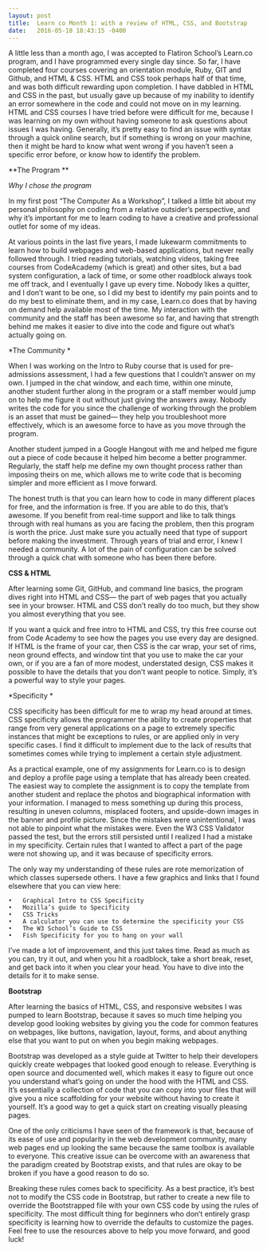 ```yaml
---
layout: post
title:  Learn co Month 1: with a review of HTML, CSS, and Bootstrap 
date:   2016-05-18 18:43:15 -0400
---
```



A little less than a month ago, I was accepted to Flatiron School’s Learn.co program, and I have programmed every single day since. So far, I have completed four courses covering an orientation module, Ruby, GIT and Github, and HTML & CSS. HTML and CSS took perhaps half of that time, and was both difficult rewarding upon completion. I have dabbled in HTML and CSS in the past, but usually gave up because of my inability to identify an error somewhere in the code and could not move on in my learning. HTML and CSS courses I have tried before were difficult for me, because I was learning on my own without having someone to ask questions about issues I was having. Generally, it’s pretty easy to find an issue with syntax through a quick online search, but if something is wrong on your machine, then it might be hard to know what went wrong if you haven’t seen a specific error before, or know how to identify the problem. 

**The Program **

*Why I chose the program*

In my first post “The Computer As a Workshop”, I talked a little bit about my personal philosophy on coding from a relative outsider’s perspective, and why it’s important for me to learn coding to have a creative and professional outlet for some of my ideas.

 At various points in the last five years, I made lukewarm commitments to learn how to build webpages and web-based applications, but never really followed through. I tried reading tutorials, watching videos, taking free courses from CodeAcademy (which is great) and other sites, but a bad system configuration, a lack of time, or some other roadblock always took me off track, and I eventually I gave up every time. Nobody likes a quitter, and I don’t want to be one, so I did my best to identify my pain points and to do my best to eliminate them, and in my case, Learn.co does that by having on demand help available most of the time. My interaction with the community and the staff has been awesome so far, and having that strength behind me makes it easier to dive into the code and figure out what’s actually going on.

*The Community *

When I was working on the Intro to Ruby course that is used for pre-admissions assessment, I had a few questions that I couldn’t answer on my own. I jumped in the chat window, and each time, within one minute, another student further along in the program or a staff member would jump on to help me figure it out without just giving the answers away. Nobody writes the code for you since the challenge of working through the problem is an asset that must be gained— they help you troubleshoot more effectively, which is an awesome force to have as you move through the program.

Another student jumped in a Google Hangout with me and helped me figure out a piece of code because it helped him become a better programmer. Regularly, the staff help me define my own thought process rather than imposing theirs on me, which allows me to write code that is becoming simpler and more efficient as I move forward.

The honest truth is that you can learn how to code in many different places for free, and the information is free. If you are able to do this, that’s awesome. If you benefit from real-time support and like to talk things through with real humans as you are facing the problem, then this program is worth the price. Just make sure you actually need that type of support before making the investment. Through years of trial and error, I knew I needed a community.  A lot of the pain of configuration can be solved through a quick chat with someone who has been there before.

**CSS & HTML**

After learning some Git, GitHub, and command line basics, the program dives right into HTML and CSS— the part of web pages that you actually see in your browser. HTML and CSS don’t really do too much, but they show you almost everything that you see. 

If you want a quick and free intro to HTML and CSS, try this free course out from Code Academy to see how the pages you use every day are designed. If HTML is the frame of your car, then CSS is the car wrap, your set of rims, neon ground effects, and window tint that you use to make the car your own, or if you are a fan of more modest, understated design, CSS makes it possible to have the details that you don’t want people to notice. Simply, it’s a powerful way to style your pages. 

*Specificity *

CSS specificity has been difficult for me to wrap my head around at times. CSS specificity allows the programmer the ability to create properties that range from very general applications on a page to extremely specific instances that might be exceptions to rules, or are applied only in very specific cases. I find it difficult to implement due to the lack of results that sometimes comes while trying to implement a certain style adjustment. 

As a practical example, one of my assignments for Learn.co is to design and deploy a profile page using a template that has already been created. The easiest way to complete the assignment is to copy the template from another student and replace the photos and biographical information with your information. I managed to mess something up during this process, resulting in uneven columns, misplaced footers, and upside-down images in the banner and profile picture. Since the mistakes were unintentional, I was not able to pinpoint what the mistakes were. Even the W3 CSS Validator passed the test, but the errors still persisted until I realized I had a mistake in my specificity. Certain rules that I wanted to affect a part of the page were not showing up, and it was because of specificity errors. 

The only way my understanding of these rules are rote memorization of which classes supersede others. I have a few graphics and links that I found elsewhere that you can view here: 

	•	Graphical Intro to CSS Specificity 
	•	Mozilla’s guide to Specificity 
	•	CSS Tricks
	•	A calculator you can use to determine the specificity your CSS
	•	The W3 School’s Guide to CSS
	•	Fish Specificity for you to hang on your wall

I’ve made a lot of improvement, and this just takes time. Read as much as you can, try it out, and when you hit a roadblock, take a short break, reset, and get back into it when you clear your head. You have to dive into the details for it to make sense.

**Bootstrap**

After learning the basics of HTML, CSS, and responsive websites I was  pumped to learn Bootstrap, because it saves so much time helping you develop good looking websites by giving you the code for common features on webpages, like buttons, navigation, layout, forms, and about anything else that you want to put on when you begin making webpages. 

Bootstrap was developed as a style guide at Twitter to help their developers quickly create webpages that looked good enough to release. Everything is open source and documented well, which makes it easy to figure out once you understand what’s going on under the hood with the HTML and CSS. It’s essentially a collection of code that you can copy into your files that will give you a nice scaffolding for your website without having to create it yourself. It’s a good way to get a quick start on creating visually pleasing pages.

One of the only criticisms I have seen of the framework is that, because of its ease of use and popularity in the web development community, many web pages end up looking the same because the same toolbox is available to everyone. This creative issue can be overcome with an awareness that the paradigm created by Bootstrap exists, and that rules are okay to be broken if you have a good reason to do so.

Breaking these rules comes back to specificity. As a best practice, it’s best not to modify the CSS code in Bootstrap, but rather to create a new file to override the Bootstrapped file with your own CSS code by using the rules of specificity. The most difficult thing for beginners who don’t entirely grasp specificity is learning how to override the defaults to customize the pages. Feel free to use the resources above to help you move forward, and good luck!
